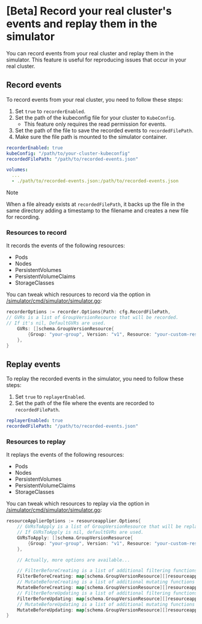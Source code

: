 # [Beta] Record your real cluster's events and replay them in the simulator

You can record events from your real cluster and replay them in the simulator. This feature is useful for reproducing issues that occur in your real cluster.

## Record events

To record events from your real cluster, you need to follow these steps:

1. Set `true` to `recorderEnabled`.
2. Set the path of the kubeconfig file for your cluster to `KubeConfig`.
   - This feature only requires the read permission for events.
3. Set the path of the file to save the recorded events to `recordedFilePath`.
4. Make sure the file path is mounted to the simulator container.

```yaml
recorderEnabled: true
kubeConfig: "/path/to/your-cluster-kubeconfig"
recordedFilePath: "/path/to/recorded-events.json"
```

```yaml
volumes:
  ...
  - ./path/to/recorded-events.json:/path/to/recorded-events.json
```

> [!NOTE]
> When a file already exists at `recordedFilePath`, it backs up the file in the same directory adding a timestamp to the filename and creates a new file for recording.

### Resources to record

It records the events of the following resources:

- Pods
- Nodes
- PersistentVolumes
- PersistentVolumeClaims
- StorageClasses

You can tweak which resources to record via the option in [/simulator/cmd/simulator/simulator.go](https://github.com/kubernetes-sigs/kube-scheduler-simulator/blob/master/simulator/cmd/simulator/simulator.go):

```go
recorderOptions := recorder.Options{Path: cfg.RecordFilePath,
// GVRs is a list of GroupVersionResource that will be recorded.
// If it's nil, DefaultGVRs are used.
	GVRs: []schema.GroupVersionResource{
		{Group: "your-group", Version: "v1", Resource: "your-custom-resources"},
	},
}
```

## Replay events

To replay the recorded events in the simulator, you need to follow these steps:

1. Set `true` to `replayerEnabled`.
2. Set the path of the file where the events are recorded to `recordedFilePath`.

```yaml
replayerEnabled: true
recordedFilePath: "/path/to/recorded-events.json"
```

### Resources to replay

It replays the events of the following resources:

- Pods
- Nodes
- PersistentVolumes
- PersistentVolumeClaims
- StorageClasses

You can tweak which resources to replay via the option in [/simulator/cmd/simulator/simulator.go](https://github.com/kubernetes-sigs/kube-scheduler-simulator/blob/master/simulator/cmd/simulator/simulator.go):

```go
resourceApplierOptions := resourceapplier.Options{
	// GVRsToApply is a list of GroupVersionResource that will be replayed.
	// If GVRsToApply is nil, defaultGVRs are used.
	GVRsToApply: []schema.GroupVersionResource{
		{Group: "your-group", Version: "v1", Resource: "your-custom-resources"},
	},

	// Actually, more options are available...

	// FilterBeforeCreating is a list of additional filtering functions that are applied before creating resources.
	FilterBeforeCreating: map[schema.GroupVersionResource][]resourceapplier.FilteringFunction{},
	// MutateBeforeCreating is a list of additional mutating functions that are applied before creating resources.
	MutateBeforeCreating: map[schema.GroupVersionResource][]resourceapplier.MutatingFunction{},
	// FilterBeforeUpdating is a list of additional filtering functions that are applied before updating resources.
	FilterBeforeUpdating: map[schema.GroupVersionResource][]resourceapplier.FilteringFunction{},
	// MutateBeforeUpdating is a list of additional mutating functions that are applied before updating resources.
	MutateBeforeUpdating: map[schema.GroupVersionResource][]resourceapplier.MutatingFunction{},
}
```

